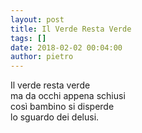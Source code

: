 ```yaml
---
layout: post
title: Il Verde Resta Verde
tags: []
date: 2018-02-02 00:04:00
author: pietro
---
```

Il verde resta verde<br/>ma da occhi appena schiusi<br/>così bambino si disperde<br/>lo sguardo dei delusi.<br/>
